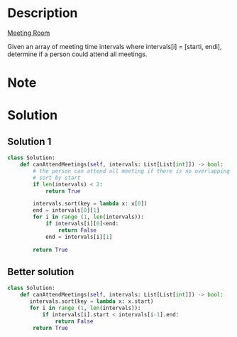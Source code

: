 # Description
[Meeting Room](https://leetcode.com/problems/meeting-rooms/description/)

Given an array of meeting time intervals where intervals[i] = [starti, endi], determine if a person could attend all meetings.
# Note

# Solution 
## Solution 1
```python 
class Solution:
    def canAttendMeetings(self, intervals: List[List[int]]) -> bool:
        # the person can attend all meeting if there is no overlapping between interval 
        # sort by start
        if len(intervals) < 2: 
            return True 

        intervals.sort(key = lambda x: x[0])
        end = intervals[0][1]
        for i in range (1, len(intervals)):
            if intervals[i][0]<end: 
                return False
            end = intervals[i][1]

        return True
```

## Better solution
```python 
class Solution:
    def canAttendMeetings(self, intervals: List[List[int]]) -> bool:
       intervals.sort(key = lambda x: x.start)
       for i in range (1, len(intervals)):
           if intervals[i].start < intervals[i-1].end:
               return False
        return True
```
